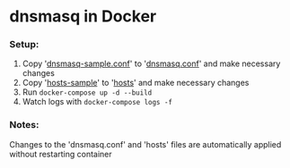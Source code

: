 # dnsmasq in Docker

### Setup:
1) Copy '[dnsmasq-sample.conf](./dnsmasq-sample.conf)' to '[dnsmasq.conf](./dnsmasq.conf)' and make necessary changes
1) Copy '[hosts-sample](./hosts-sample)' to '[hosts](./hosts)' and make necessary changes
1) Run ```docker-compose up -d --build```
1) Watch logs with ```docker-compose logs -f```

### Notes:
Changes to the 'dnsmasq.conf' and 'hosts' files are automatically applied without restarting container
